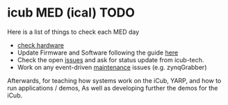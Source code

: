 # icub MED (ical) TODO

Here is a list of things to check each MED day

- [check hardware](hardware_check.md)
- Update Firmware and Software following the guide [here](https://github.com/event-driven-robotics/event-driven-robotics.github.io/blob/master/resources/firmwareUpdateREADME.md)
- Check the open [issues](https://github.com/robotology/icub-tech-support/issues?q=is%3Aissue+is%3Aopen+label%3AiCubGenova02+) and ask for status update from icub-tech.
- Work on any event-driven [maintenance](https://github.com/event-driven-robotics/event-driven-demos/issues) issues (e.g. zynqGrabber)

Afterwards, for teaching how systems work on the iCub, YARP, and how to run applications / demos, As well as developing further the demos for the iCub.
